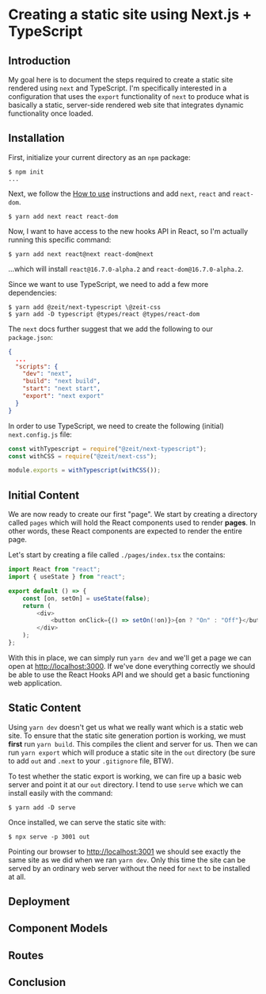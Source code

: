 # Creating a static site using Next.js + TypeScript

## Introduction

My goal here is to document the steps required to create a static site rendered
using `next` and TypeScript. I'm specifically interested in a configuration that uses the
`export` functionality of `next` to produce what is basically a static,
server-side rendered web site that integrates dynamic functionality once loaded.

## Installation

First, initialize your current directory as an `npm` package:

```
$ npm init
...
```

Next, we follow the [How to use](https://nextjs.org/docs/) instructions and
add `next`, `react` and `react-dom`.

```
$ yarn add next react react-dom
```

Now, I want to have access to the new hooks API in React, so I'm actually
running this specific command:

```
$ yarn add next react@next react-dom@next
```

...which will install `react@16.7.0-alpha.2` and `react-dom@16.7.0-alpha.2`.

Since we want to use TypeScript, we need to add a few more dependencies:

```
$ yarn add @zeit/next-typescript \@zeit-css
$ yarn add -D typescript @types/react @types/react-dom
```

The `next` docs further suggest that we add the following to our `package.json`:

```json
{
  ...
  "scripts": {
    "dev": "next",
    "build": "next build",
    "start": "next start",
    "export": "next export"
  }
}
```

In order to use TypeScript, we need to create the following (initial)
`next.config.js` file:

```javascript
const withTypescript = require("@zeit/next-typescript");
const withCSS = require("@zeit/next-css");

module.exports = withTypescript(withCSS());
```

## Initial Content

We are now ready to create our first "page". We start by creating a directory
called `pages` which will hold the React components used to render **pages**.
In other words, these React components are expected to render the entire page.

Let's start by creating a file called `./pages/index.tsx` the contains:

```javascript
import React from "react";
import { useState } from "react";

export default () => {
    const [on, setOn] = useState(false);
    return (
        <div>
            <button onClick={() => setOn(!on)}>{on ? "On" : "Off"}</button>
        </div>
    );
};
```

With this in place, we can simply run `yarn dev` and we'll get a page we can
open at [http://localhost:3000](http://localhost:3000). If we've done
everything correctly we should be able to use the React Hooks API and we should
get a basic functioning web application.

## Static Content

Using `yarn dev` doesn't get us what we really want which is a static web site.
To ensure that the static site generation portion is working, we must **first**
run `yarn build`. This compiles the client and server for us. Then we can run
`yarn export` which will produce a static site in the `out` directory (be sure
to add `out` and `.next` to your `.gitignore` file, BTW).

To test whether the static export is working, we can fire up a basic web server
and point it at our `out` directory. I tend to use `serve` which we can install
easily with the command:

```
$ yarn add -D serve
```

Once installed, we can serve the static site with:

```
$ npx serve -p 3001 out
```

Pointing our browser to [http://localhost:3001](http://localhost:30001) we
should see exactly the same site as we did when we ran `yarn dev`. Only this
time the site can be served by an ordinary web server without the need for
`next` to be installed at all.

## Deployment

## Component Models

## Routes

## Conclusion
